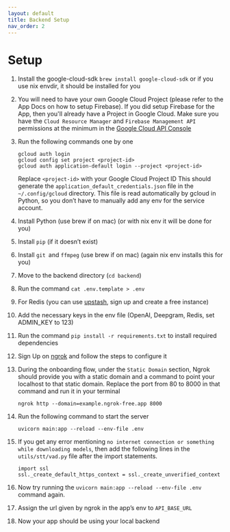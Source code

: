```yaml
---
layout: default
title: Backend Setup
nav_order: 2
---
```



# Setup
1. Install the google-cloud-sdk `brew install google-cloud-sdk` or if you use nix envdir, it should be installed for you

2. You will need to have your own Google Cloud Project (please refer to the App Docs on how to setup Firebase). If you did setup Firebase for the App, then you'll already have a Project in Google Cloud.
 Make sure you have the `Cloud Resource Manager` and `Firebase Management API` permissions at the minimum in the [Google Cloud API Console](https://console.cloud.google.com/apis/dashboard)
3. Run the following commands one by one
	```
	gcloud auth login
	gcloud config set project <project-id>
	gcloud auth application-default login --project <project-id>
	```
	Replace `<project-id>` with your Google Cloud Project ID
	This should generate the `application_default_credentials.json` file in the `~/.config/gcloud` directory. This file is read automatically by gcloud in Python, so you don’t have to manually add any env for the service account.
5. Install Python (use brew if on mac) (or with nix env it will be done for you)
6. Install `pip` (if it doesn’t exist)
7. Install `git `and `ffmpeg` (use brew if on mac) (again nix env installs this for you)
8. Move to the backend directory (`cd backend`)
9. Run the command `cat .env.template > .env`
10. For Redis (you can use [upstash](https://upstash.com/), sign up and create a free instance)
11. Add the necessary keys in the env file (OpenAI, Deepgram, Redis, set ADMIN_KEY to 123)
12.  Run the command `pip install -r requirements.txt` to install required dependencies
13. Sign Up on [ngrok](https://ngrok.com/) and follow the steps to configure it
14. During the onboarding flow, under the `Static Domain` section, Ngrok should provide you with a static domain and a command to point your localhost to that static domain. Replace the port from 80 to 8000 in that command and run it in your terminal 
	```
	ngrok http --domain=example.ngrok-free.app 8000
	```
15. Run the following command to start the server
	```
	uvicorn main:app --reload --env-file .env
	```
16. If you get any error mentioning `no internet connection or something while downloading models`, then add the following lines in the `utils/stt/vad.py` file after the import statements.
	```
	import ssl
	ssl._create_default_https_context = ssl._create_unverified_context
	```
17. Now try running the `uvicorn main:app --reload --env-file .env` command again.
18. Assign the url given by ngrok in the app’s env to `API_BASE_URL`
19. Now your app should be using your local backend
